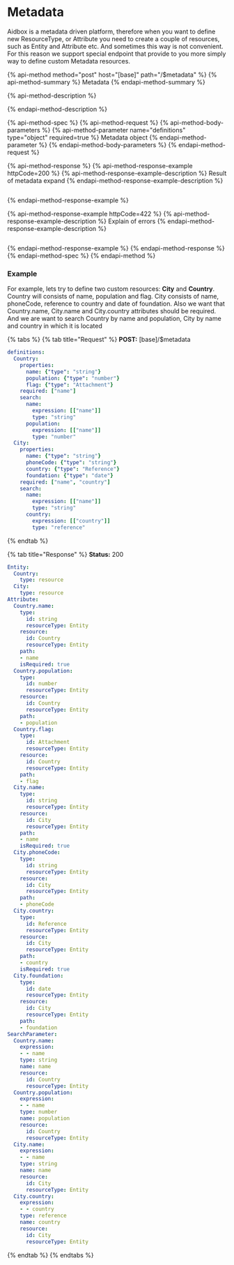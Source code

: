 # Metadata

Aidbox is a metadata driven platform, therefore when you want to define new ResourceType, or Attribute you need to create a couple of resources, such as Entity and Attribute etc. And sometimes this way is not convenient. For this reason we support special endpoint that provide to you more simply way to define custom Metadata resources.

{% api-method method="post" host="\[base\]" path="/$metadata" %}
{% api-method-summary %}
Metadata
{% endapi-method-summary %}

{% api-method-description %}

{% endapi-method-description %}

{% api-method-spec %}
{% api-method-request %}
{% api-method-body-parameters %}
{% api-method-parameter name="definitions" type="object" required=true %}
Metadata object
{% endapi-method-parameter %}
{% endapi-method-body-parameters %}
{% endapi-method-request %}

{% api-method-response %}
{% api-method-response-example httpCode=200 %}
{% api-method-response-example-description %}
Result of metadata expand
{% endapi-method-response-example-description %}

```

```
{% endapi-method-response-example %}

{% api-method-response-example httpCode=422 %}
{% api-method-response-example-description %}
Explain of errors
{% endapi-method-response-example-description %}

```

```
{% endapi-method-response-example %}
{% endapi-method-response %}
{% endapi-method-spec %}
{% endapi-method %}

### Example

For example, lets try to define two custom resources: **City** and **Country**. Country will consists of name, population and flag. City consists of name, phoneCode, reference to country and date of foundation. Also we want that Country.name, City.name and City.country attributes should be required. And we are want to search Country by name and population, City by name and country in which it is located

{% tabs %}
{% tab title="Request" %}
**POST:**  \[base\]/$metadata

```yaml
definitions:
  Country:
    properties:
      name: {"type": "string"}
      population: {"type": "number"}
      flag: {"type": "Attachment"}
    required: ["name"]
    search:
      name:
        expression: [["name"]]
        type: "string"
      population:
        expression: [["name"]]
        type: "number"
  City:
    properties:
      name: {"type": "string"}
      phoneCode: {"type": "string"}
      country: {"type": "Reference"}
      foundation: {"type": "date"}
    required: ["name", "country"]
    search:
      name:
        expression: [["name"]]
        type: "string"
      country:
        expression: [["country"]]
        type: "reference"
```
{% endtab %}

{% tab title="Response" %}
**Status:** 200

```yaml
Entity:
  Country:
    type: resource
  City:
    type: resource
Attribute:
  Country.name:
    type:
      id: string
      resourceType: Entity
    resource:
      id: Country
      resourceType: Entity
    path:
    - name
    isRequired: true
  Country.population:
    type:
      id: number
      resourceType: Entity
    resource:
      id: Country
      resourceType: Entity
    path:
    - population
  Country.flag:
    type:
      id: Attachment
      resourceType: Entity
    resource:
      id: Country
      resourceType: Entity
    path:
    - flag
  City.name:
    type:
      id: string
      resourceType: Entity
    resource:
      id: City
      resourceType: Entity
    path:
    - name
    isRequired: true
  City.phoneCode:
    type:
      id: string
      resourceType: Entity
    resource:
      id: City
      resourceType: Entity
    path:
    - phoneCode
  City.country:
    type:
      id: Reference
      resourceType: Entity
    resource:
      id: City
      resourceType: Entity
    path:
    - country
    isRequired: true
  City.foundation:
    type:
      id: date
      resourceType: Entity
    resource:
      id: City
      resourceType: Entity
    path:
    - foundation
SearchParameter:
  Country.name:
    expression:
    - - name
    type: string
    name: name
    resource:
      id: Country
      resourceType: Entity
  Country.population:
    expression:
    - - name
    type: number
    name: population
    resource:
      id: Country
      resourceType: Entity
  City.name:
    expression:
    - - name
    type: string
    name: name
    resource:
      id: City
      resourceType: Entity
  City.country:
    expression:
    - - country
    type: reference
    name: country
    resource:
      id: City
      resourceType: Entity
```
{% endtab %}
{% endtabs %}

